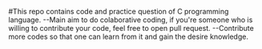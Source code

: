 #This repo contains code and practice question of C programming language.
--Main aim to do colaborative coding, if you're someone who is willing to contribute your code, feel free to open pull request.
--Contribute more codes so that one can learn from it and gain the desire knowledge.
